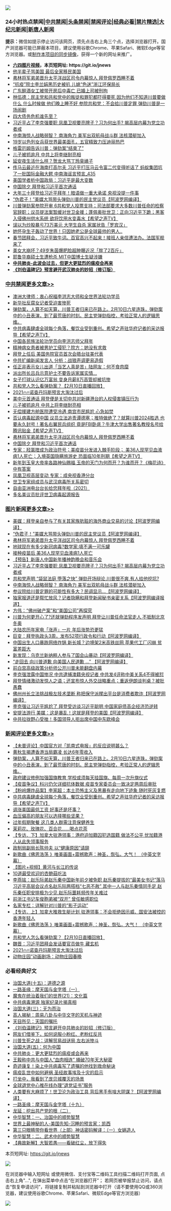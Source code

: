 ![](https://raw.githubusercontent.com/fqnews/bnews/master/64photo/fqnews-qr.jpg)

<div id="tt">
<h3>24小时热点禁闻|<a href="#%E4%B8%AD%E5%85%B1%E7%A6%81%E9%97%BB%E6%9B%B4%E5%A4%9A%E6%96%87%E7%AB%A0">中共禁闻</a>|<a href="#%E5%9B%BE%E7%89%87%E6%96%B0%E9%97%BB%E6%9B%B4%E5%A4%9A%E6%96%87%E7%AB%A0">头条禁闻</a>|<a href="#%E6%96%B0%E9%97%BB%E8%AF%84%E8%AE%BA%E6%9B%B4%E5%A4%9A%E6%96%87%E7%AB%A0">禁闻评论|<a href="#%E5%BF%85%E7%9C%8B%E7%BB%8F%E5%85%B8%E5%A5%BD%E6%96%87">经典必看|<a href="/video.md#%E7%A6%81%E7%89%87%E7%B2%BE%E9%80%89">禁片精选</a>|<a href="https://github.com/fqnews/djy/blob/master/gb/nf1351518.md#1">大纪元新闻</a>|<a href="https://github.com/fqnews/ntdtv/blob/master/gb/prog204.md#1">新唐人新闻</a></h3>
<div><b>提示：</b>微信如提示停止访问该网页，须先点击右上角三个点，选择浏览器打开。国产浏览器可能已屏蔽本项目，建议使用谷歌Chrome、苹果Safari、微软Edge等官方浏览器。或<a href="https://github.com/fqnews/bnews/blob/master/%E5%88%B6%E4%BD%9Cgit%E7%A6%81%E9%97%BB%E9%95%9C%E5%83%8F.md">制作本项目的同步镜像</a>，获得一个新的网址来推广。</div>
<ul>
<li><b><a href="http://d1.bdrive.tk/64.mp4" target="_blank">六四图片视频</a>，本页短网址: https://git.io/jnews</b></li>
<li><a href="/funmedia/20210210/1485222.md">他半辈子骂美国 最后全家移民美国</a></li>
<li><a href="/comments/20210211/1485626.md">弗林将军弟弟晋升太平洋战区司令内幕惊人 拜登佩罗西睡不着</a></li>
<li><a href="/cnnews/20210211/1485434.md">“抗疫”院士李兰娟黑历史被扒 儿媳“色迷”浙江环保局长</a></li>
<li><a href="/cbnews/20210210/1485221.md">广东醉酒女工被带开房后中毒亡 已婚上司被刑拘</a></li>
<li><a href="/comments/20210211/1485355.md">林伍德：民主党和共和党中的叛徒和罪犯都吓得要死 因为他们不知道川普要做什么 什么时候做 他们晚上睡不好  参院共和党：不会给川普定罪 弹劾川普是一场闹剧</a></li>
<li><a href="/cnnews/20210210/1485226.md">四大债务危机谁先至？</a></li>
<li><a href="/topimagenews/20210211/1485464.md">习近平占了李克强要职 凤凰卫视要亮牌子？习为何出手? 揭高层内幕为党立功者戒</a></li>
<li><a href="/topimagenews/20210211/1485441.md">中南海惊人战略弱智？ 南海角力 美军出双航母战斗群 法核潜艇加入</a></li>
<li><a href="/yule/20210211/1485565.md">19岁以色列女兵获世界最美面孔，五官精致力压迪丽热巴</a></li>
<li><a href="/cnnews/20210211/1485489.md">格雷厄姆告诉川普：弹劾案“结束了”</a></li>
<li><a href="/cbnews/20210211/1485686.md">儿子被抓逾月 中共上将李继耐亮相</a></li>
<li><a href="/lifebaike/20210211/1485431.md">延安夜生活什么样？贺龙大骂丁玲臭婊子</a></li>
<li><a href="/comments/20210211/1485381.md">传马云最近在海南打高尔夫 习近平打压马云令富二代变得听话了 蚂蚁集团坑了一批国际金融大鳄 中南海谣言预言_435</a></li>
<li><a href="/cbnews/20210211/1485503.md">美国学者析中国政局：习近平是最大变数</a></li>
<li><a href="/cbnews/20210211/1485624.md">中国除夕 拜登和习近平首次通话</a></li>
<li><a href="/comments/20210211/1485651.md">大年三十拜登给习近平拜年！暗语做一重大承诺 央视没提一件事</a></li>
<li><a href="/topimagenews/20210211/1485664.md">“伪君子！”美媒大骂带头弹劾川普的民主党议员【阿波罗网编译】</a></li>
<li><a href="/comments/20210211/1485293.md">川普弹劾案参院开审 6共和党人投票支持；司法部要求大多数川普任命的检察官辞职；议员提法案暂缓对世卫金援；蓬佩奥批世卫：正向习近平下跪；黑客入侵佛州供水系统 欲将饮用水变毒水【希望之声TV】</a></li>
<li><a href="/cnnews/20210211/1485371.md">误以为炒股暴亏73万美元 大学生自杀 家属状告「罗宾汉」</a></li>
<li><a href="/funmedia/20210211/1485600.md">她怀孕生子轰动了世界！只因她老公是全球最帅的男人..</a></li>
<li><a href="/bannedvideo/20210211/1485516.md">春节团拜会，习近平致牛词。百官高兴不起来！接班人亲信遭法办。法国军舰来了</a></li>
<li><a href="/yule/20210211/1485512.md">美女大崩坏？49岁朱茵爆肥脸超肿曝近况「胖了2百斤」</a></li>
<li><a href="/cnnews/20210211/1485370.md">耶鲁华裔硕士生遭枪杀 MIT中国博士生疑涉嫌</a></li>
<li><b><a href="/comments/20200211/1275071.md" target="_blank">中共肺炎-此波会过去，但更大更猛烈的瘟疫会再来</a></b></li>
<li><b><a href="/comments/20200207/1272816.md" target="_blank">《刘伯温碑记》预言避开武汉肺炎的妙招（修订版）</a></b></li>
</ul>
</div>

<div class="catlist">
<h3><a href="/cbnews/" target="_blank">中共禁闻</a><span><a href="/cbnews/" target="_blank" rel="nofollow">更多文章>></a></span></h3>
<ul>
<li><a href="/cbnews/20210211/1485734.md" target="_blank">澳洲大律师：衷心祝福李洪志大师和全世界法轮功学员</a></li>
<li><a href="/cbnews/20210211/1485798.md" target="_blank">新华社反腐女记者受迫害惨死</a></li>
<li><a href="/comments/20210211/1485795.md" target="_blank">弹劾案，人算不如天算，川普王者归来已在路上。2月10日六星连珠，弹劾案中的小丑表演，到了最荒唐的时刻。民主党弹劾指控，考验正常人的逻辑思维。</a></li>
<li><a href="/comments/20210211/1485782.md" target="_blank">中共病毒肆虐全球每个角落，餐饮业受到重创。希望之声驻华府记者的采访报导【希望之声TV】</a></li>
<li><a href="/cbnews/20210211/1485777.md" target="_blank">中国各民族法轮功学员向李洪志师父拜年</a></li>
<li><a href="/cbnews/20210211/1485764.md" target="_blank">精神病女患者被男护工侵犯？院方：她没有求救</a></li>
<li><a href="/cbnews/20210211/1485749.md" target="_blank">拜登上任后 美国务院官员首次会晤台驻美代表</a></li>
<li><a href="/cbnews/20210211/1485748.md" target="_blank">中共扩编新闻发言人 分析：战狼声调更易造假</a></li>
<li><a href="/cbnews/20210211/1485742.md" target="_blank">任正非表示女儿出道「当艺人真是苦」陆网友：何不食肉糜</a></li>
<li><a href="/cbnews/20210211/1485724.md" target="_blank">派出所长吕兵示意护士不要告诉家属实情…</a></li>
<li><a href="/cbnews/20210211/1485705.md" target="_blank">女子打球认识亿万富翁 变身月薪8万高管却被坑惨</a></li>
<li><a href="/comments/20210211/1485704.md" target="_blank">共和党人怎么看弹劾案？【2月10日直播回放】</a></li>
<li><a href="/comments/20210211/1485701.md" target="_blank">2021🔥🔥诺查丹玛斯预言大淘汰过后</a></li>
<li><a href="/cbnews/20210211/1485697.md" target="_blank">美中元首通话 拜登便是关切中共对新疆港台的人权侵害镇压行为</a></li>
<li><a href="/cbnews/20210211/1485686.md" target="_blank">儿子被抓逾月 中共上将李继耐亮相</a></li>
<li><a href="/cbnews/20210211/1485665.md" target="_blank">无偿援建方舱医院遭受冷遇 南宫市民尴尬 心急如焚</a></li>
<li><a href="/comments/20210211/1485661.md" target="_blank">否认病毒起源中国 议员立法追责谭德塞；推特做绝了？就算川普2024胜选 也要永久封号！著名右翼民兵组织 竟是FBI卧底？牛津大学出售著名教授名号给腾讯贴金【希望之声TV】</a></li>
<li><a href="/comments/20210211/1485626.md" target="_blank">弗林将军弟弟晋升太平洋战区司令内幕惊人 拜登佩罗西睡不着</a></li>
<li><a href="/cbnews/20210211/1485624.md" target="_blank">中国除夕 拜登和习近平首次通话</a></li>
<li><a href="/comments/20210211/1485620.md" target="_blank">专家：羟氯喹成为政治符号；美疫苗分发进入棘手阶段； 美36人现罕见血液病1人死亡；入境英国隐瞒旅游史 恐面临10年刑期【希望之声TV】</a></li>
<li><a href="/cbnews/20210211/1485574.md" target="_blank">新年到玉皇大帝率各路神仙赐福 玉帝的天门为何而开？为谁而开？《梅花诗》中有答案</a></li>
<li><a href="/cbnews/20210211/1485577.md" target="_blank">凤凰卫视高层变动 专家：成央视香港分台</a></li>
<li><a href="/cbnews/20210211/1485542.md" target="_blank">世卫专家组成员与武汉病毒所关系密切</a></li>
<li><a href="/cbnews/20210211/1485265.md" target="_blank">自由亚洲电台台长给您拜年啦（2021）</a></li>
<li><a href="/cbnews/20210211/1485279.md" target="_blank">多名美议员批评世卫病毒起源报告</a></li>

</ul>
</div>
<div class="catlist">
<h3><a href="/topimagenews/" target="_blank">图片新闻</a><span><a href="/topimagenews/" target="_blank" rel="nofollow">更多文章>></a></span></h3>
<ul>
<li><a href="/topimagenews/20210211/1485723.md" target="_blank">美媒：拜登亲自参与了有关其家族肮脏的海外商业交易的讨论【阿波罗网编译】</a></li>
<li><a href="/topimagenews/20210211/1485664.md" target="_blank">“伪君子！”美媒大骂带头弹劾川普的民主党议员【阿波罗网编译】</a></li>
<li><a href="/comments/20210211/1485626.md" target="_blank">弗林将军弟弟晋升太平洋战区司令内幕惊人 拜登佩罗西睡不着</a></li>
<li><a href="/topimagenews/20210211/1485597.md" target="_blank">地球现在有多少新冠病毒?数学家:填不满一可乐罐</a></li>
<li><a href="/comments/20210211/1485280.md" target="_blank">接种疫苗后 美36人现罕见血液病1人死亡</a></li>
<li><a href="/comments/20210211/1485505.md" target="_blank">【预告】新唐人中国新年播神韵晚会和音乐会</a></li>
<li><a href="/topimagenews/20210211/1485464.md" target="_blank">习近平占了李克强要职 凤凰卫视要亮牌子？习为何出手? 揭高层内幕为党立功者戒</a></li>
<li><a href="/topimagenews/20210211/1485442.md" target="_blank">共和党声明 “袋鼠法庭 堕落之快” 弹劾开场辩论,川普很不爽,有人给他挖坑?</a></li>
<li><a href="/topimagenews/20210211/1485441.md" target="_blank">中南海惊人战略弱智？ 南海角力 美军出双航母战斗群 法核潜艇加入</a></li>
<li><a href="/topimagenews/20210210/1485076.md" target="_blank">参议院给川普定罪的可能性有多大？民调显示&#8230;【阿波罗网编译】</a></li>
<li><a href="/topimagenews/20210210/1485012.md" target="_blank">独家报道还是帮忙放风？记者隐瞒和拜登新闻秘书亲密关系【阿波罗网编译报道】</a></li>
<li><a href="/comments/20210210/1484730.md" target="_blank">方伟：“佛州破产案”和“美国公司”再探究</a></li>
<li><a href="/topimagenews/20210210/1484803.md" target="_blank">川普为何更开心了?还就弹劾程序发声明 拜登让川普任命法官走人 不抵制北京冬奥</a></li>
<li><a href="/topimagenews/20210210/1484781.md" target="_blank">大陆农历年家电「涨声」一片 年后涨势恐更猛</a></li>
<li><a href="/topimagenews/20210210/1484666.md" target="_blank">巨变：拜登执政头3周，发布52项行政令和行动【阿波罗网编译】</a></li>
<li><a href="/topimagenews/20210209/1484507.md" target="_blank">中国出生人口暴跌网络炸锅 新长城？边境架2米高铁丝网 苹果代工厂闪崩 贫富差距大</a></li>
<li><a href="/topimagenews/20210209/1484483.md" target="_blank">新发现：乌克兰新纳粹人参与了国会山暴动【阿波罗网编译】</a></li>
<li><a href="/topimagenews/20210209/1484411.md" target="_blank">“走回去 向川普道歉 向美国人民道歉 &#8230;&#8221; 【阿波罗网编译】</a></li>
<li><a href="/topimagenews/20210209/1484185.md" target="_blank">前白宫高级政策分析师公开川普未能翻盘内幕</a></li>
<li><a href="/topimagenews/20210209/1484062.md" target="_blank">李克强泄露中国惨况 中共逮捕澳籍央视记者 中共发4评称中美关系4不得被怼</a></li>
<li><a href="/topimagenews/20210209/1483953.md" target="_blank">拜登情绪激动发惊人之语；还宣布惊人外交战略重点；重返伊朗谈判桌？被批愚蠢</a></li>
<li><a href="/topimagenews/20210208/1483849.md" target="_blank">佛州州长立法挑战极左技术垄断 称把保守派撵出平台是消费者欺诈【阿波罗网编译】</a></li>
<li><a href="/topimagenews/20210208/1483824.md" target="_blank">李克强让习近平尴尬了 拜登受访谈习近平聪明 中国家庭债高企经济恐逆转</a></li>
<li><a href="/topimagenews/20210208/1483724.md" target="_blank">安提法游行 美媒：这是暴乱！这就是拜登的美国【阿波罗网编译】</a></li>
<li><a href="/topimagenews/20210208/1483721.md" target="_blank">中共拉拢野心受挫！多国领导人拒出席中国中东欧峰会</a></li>

</ul>
</div>
<div class="catlist">
<h3><a href="/comments/" target="_blank">新闻评论</a><span><a href="/comments/" target="_blank" rel="nofollow">更多文章>></a></span></h3>
<ul>
<li><a href="/comments/20210211/1485801.md" target="_blank">【未普评论】中国官方对「凯南式电报」的反应说明甚么？</a></li>
<li><a href="/comments/20210211/1485797.md" target="_blank">黄秋生揭遭香港当局霸凌 长达6年零收入</a></li>
<li><a href="/comments/20210211/1485795.md" target="_blank">弹劾案，人算不如天算，川普王者归来已在路上。2月10日六星连珠，弹劾案中的小丑表演，到了最荒唐的时刻。民主党弹劾指控，考验正常人的逻辑思维。</a></li>
<li><a href="/comments/20210211/1485792.md" target="_blank">政府建议修例加强国旗教育 学校或须每天挂国旗、每周一次升旗仪式</a></li>
<li><a href="/comments/20210211/1485791.md" target="_blank">【疫苗争议】科兴仍欠详细抗体数据 疫苗专家委员会一致决定两周后审批</a></li>
<li><a href="/comments/20210211/1485790.md" target="_blank">【粉岭爆炸品案】李家超：本土恐怖主义及黑暴有走向地下迹象 随时死灰复燃</a></li>
<li><a href="/comments/20210211/1485782.md" target="_blank">中共病毒肆虐全球每个角落，餐饮业受到重创。希望之声驻华府记者的采访报导【希望之声TV】</a></li>
<li><a href="/comments/20210211/1485775.md" target="_blank">调涨美国最低工资 好事还是坏事？</a></li>
<li><a href="/comments/20210211/1485760.md" target="_blank">血压偏高的朋友可以选择哪些坚果？</a></li>
<li><a href="/comments/20210211/1485759.md" target="_blank">过年假期聚餐 这几类人群需注意保健养生</a></li>
<li><a href="/comments/20210211/1485758.md" target="_blank">茉莉花、玫瑰花、百合花……喝点花茶</a></li>
<li><a href="/comments/20210211/1485751.md" target="_blank">【专访．下】加拿大驻港领事：港府迫加籍囚犯选国籍 做法不公平 忧加籍港人从此失领事服务</a></li>
<li><a href="/comments/20210211/1485750.md" target="_blank">政制局副局长陈帅夫 以“健康原因”请辞</a></li>
<li><a href="/comments/20210211/1485729.md" target="_blank">新歌曲《佛恩浩荡 》唯美画面+震撼歌声：神圣，恢弘，大气！ （中英文字幕）</a></li>
<li><a href="/comments/20210211/1485728.md" target="_blank">【图片+视频】黄河与长江的传说</a></li>
<li><a href="/comments/20210211/1485727.md" target="_blank">10道最受欢迎的杏鲍菇吃法</a></li>
<li><a href="/comments/20210211/1485722.md" target="_blank">李燕铭：赵乐际弟赵乐秦中国新年前夕被免职 赵乐秦提拔的“最美女书记”落马 习近平高层会议点名赵乐际两搭档“七恶不赦” 其中一人与赵乐秦情同手足 赵乐秦任职安排极为少见 赵乐际噩耗频传年关难过</a></li>
<li><a href="/comments/20210211/1485721.md" target="_blank">前浙江书记车俊胞弟被“双开” 曾任敏感职位</a></li>
<li><a href="/comments/20210211/1485718.md" target="_blank">名家专栏：详解针对川普的“影子运动”</a></li>
<li><a href="/comments/20210211/1485715.md" target="_blank">【专访．上】加拿大推救生艇计划 驻港领事：不会拒绝因示威、国安法被控的香港年轻人</a></li>
<li><a href="/comments/20210211/1485714.md" target="_blank">新歌曲《佛恩浩荡 》唯美画面+震撼歌声,：神圣，恢弘，大气！ （中英文字幕）</a></li>
<li><a href="/comments/20210211/1485704.md" target="_blank">共和党人怎么看弹劾案？【2月10日直播回放】</a></li>
<li><a href="/comments/20210211/1485703.md" target="_blank">魏晋：习近平团拜会发话要官员做牛 藏玄机</a></li>
<li><a href="/comments/20210211/1485701.md" target="_blank">2021🔥🔥诺查丹玛斯预言大淘汰过后</a></li>
<li><a href="/comments/20210211/1485700.md" target="_blank">动物庄园”动画剧场：动物庄园春晚</a></li>

</ul>
</div>

<div class="catlist">
<h3>必看经典好文</h3>
<ul>
<li><a href="/topimagenews/20180322/917868.md" target="_blank">治国大道(十五)：道德之源</a></li>
<li><a href="/tculture/20160806/568214.md" target="_blank">一路圣缘：摩天国与金字塔（一）</a></li>
<li><a href="/comments/20180802/980476.md" target="_blank">魔鬼在统治着我们的世界(21)：文化篇</a></li>
<li><a href="/ccpdope/20200412/1311165.md" target="_blank">中共病毒溯源 独家纪录片揭真相</a></li>
<li><a href="/cbnews/20180309/912114.md" target="_blank">治国大道(三)：无为而治</a></li>
<li><a href="/aomi/history/20170924/831575.md" target="_blank">高人揭秘：周易八卦与中华文字的天机与神迹</a></li>
<li><a href="/tculture/20180919/1000196.md" target="_blank">天目所见：天国的嘱托</a></li>
<li><a href="/comments/20200207/1272816.md" target="_blank">《刘伯温碑记》预言避开中共肺炎的妙招（修订版）</a></li>
<li><a href="/comments/20200712/1359630.md" target="_blank">网友们借鉴下，如何说服小粉红、老粉红反共</a></li>
<li><a href="/comments/20200908/1392745.md" target="_blank">川普生死之战：详解贸易战谜局 左右派惨斗</a></li>
<li><a href="/cbnews/20180311/913065.md" target="_blank">治国大道(五)：何为中国</a></li>
<li><a href="/comments/20200211/1275071.md" target="_blank">中共肺炎：更大更猛烈的瘟疫或会再来</a></li>
<li><a href="/cbnews/20200730/1371580.md" target="_blank">王毅称中共与中国人“血肉相连” 捅破70年天大秘密</a></li>
<li><a href="/topimagenews/20210131/1478453.md" target="_blank">奇迹康复！染上中共病毒写了遗嘱的他找到救命秘诀</a></li>
<li><a href="/comments/20200618/1346823.md" target="_blank">瘟疫乱世中如何避祸 圣经故事埃及十灾的启示</a></li>
<li><a href="/comments/20201015/1414242.md" target="_blank">打坐中，我看到了庞贝城覆灭的场景</a></li>
<li><a href="/cbnews/20200819/1382346.md" target="_blank">全球退党中心推在线办理“退党证书”服务</a></li>
<li><a href="/cnnews/20201226/1455352.md" target="_blank">人类要有大麻烦了！世卫沦为政治工具 背后黑手有啥大阴谋？【阿波罗网编译】</a></li>
<li><a href="/topimagenews/20180327/919935.md" target="_blank">一路圣缘：摩天国与金字塔（十九）</a></li>
<li><a href="/comments/20200928/1404653.md" target="_blank">龙延：挖出共产党的根（二）</a></li>
<li><a href="/comments/20200605/1340202.md" target="_blank">中华智慧：一、治国中的顺势智慧</a></li>
<li><a href="/comments/20200605/783244.md" target="_blank">世界上最神秘的人-美国先知-沉睡的预言家：凯西</a></li>
<li><a href="/comments/20200426/1319648.md" target="_blank">第三只眼睛带你看世界（上部）神话密码解译：（一）女娲造人</a></li>
<li><a href="/comments/20200605/783249.md" target="_blank">中华智慧：二、武术中的顺势智慧</a></li>
<li><a href="/comments/20201217/1449706.md" target="_blank">【典故新解】大智若愚——看破红尘，放下得失</a></li>

</ul>
</div>

本页短网址: https://git.io/jnews

![](https://raw.githubusercontent.com/fqnews/bnews/master/64photo/fqnews-qr.jpg)

在浏览器中输入短网址 或使用微信、支付宝等二维码工具扫描二维码打开页面, 点击右上角"...", 在弹出菜单中点击“在浏览器打开”； 若网页被举报禁止访问，请点击“恢复申请访问”，将链接复制并粘贴到浏览器中打开（请不要使用QQ或360浏览器，建议使用谷歌Chrome、苹果Safari、微软Edge等官方浏览器）

![](https://raw.githubusercontent.com/fqnews/bnews/master/64photo/wx.jpg)